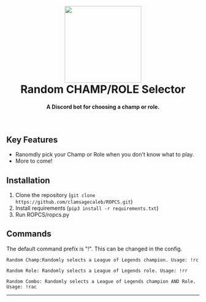 <h1 align="center">
  <br>
    <img src="http://scrubhubkc.com/wp-content/uploads/2014/05/logo_large.png" width="200">
  <br>
    Random CHAMP/ROLE Selector
  <br>
</h1>

<h4 align="center">A Discord bot for choosing a champ or role.</h4>
<br>

## Key Features

* Ranomdly pick your Champ or Role when you don't know what to play.
* More to come!

## Installation

1. Clone the repository (```git clone https://github.com/clamsagecaleb/ROPCS.git```)
2. Install requirements (```pip3 install -r requirements.txt```)
3. Run ROPCS/ropcs.py

## Commands

The default command prefix is "!". This can be changed in the config.
```
Random Champ:Randomly selects a League of Legends champion. Usage: !rc

Random Role: Randomly selects a League of Legends role. Usage: !rr

Random Combo: Randomly selects a League of Legends champion AND Role. Usage: !rac
```

---
